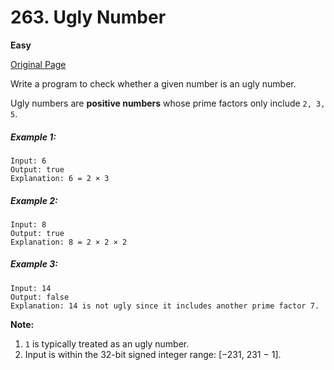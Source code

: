 # 263. Ugly Number

**Easy**

[Original Page](https://leetcode.com/problems/ugly-number/)

Write a program to check whether a given number is an ugly number.

Ugly numbers are **positive numbers** whose prime factors only include `2, 3, 5`.
##### Example 1:
```
Input: 6
Output: true
Explanation: 6 = 2 × 3
```
##### Example 2:
```
Input: 8
Output: true
Explanation: 8 = 2 × 2 × 2
```
##### Example 3:
```
Input: 14
Output: false 
Explanation: 14 is not ugly since it includes another prime factor 7.
```
**Note:** 
1. `1` is typically treated as an ugly number.
2. Input is within the 32-bit signed integer range: [−231,  231 − 1].